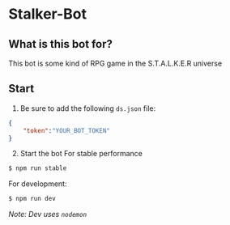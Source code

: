 # Stalker-Bot

## What is this bot for?
This bot is some kind of RPG game in the S.T.A.L.K.E.R universe

## Start
1. Be sure to add the following `ds.json` file:
```json
{
    "token":"YOUR_BOT_TOKEN"
}
```
2. Start the bot
For stable performance
```sh
$ npm run stable
```
For development:
```sh
$ npm run dev
```
*Note: Dev uses `nodemon`*
